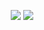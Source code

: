 <p align="center">
    <img src="https://github-readme-stats.vercel.app/api?username=ElCapor&show_icons=true&theme=tokyonight">
    <img src="https://github-readme-stats.vercel.app/api/top-langs/?username=ElCapor&hide=html&theme=graywhite&layout=compact&hide_border=true">
</p>
